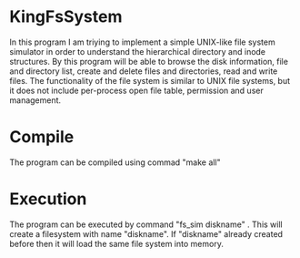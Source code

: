# KingFsSystem

In this program I am triying to implement a simple UNIX-like file system simulator in order
to understand the hierarchical directory and inode structures. By this program will be able to
browse the disk information, file and directory list, create and delete files and
directories, read and write files. The functionality of the file system is similar to
UNIX file systems, but it does not include per-process open file table, permission and
user management.


# Compile

The program can be compiled using commad 
"make all"

# Execution

The program can be executed by command "fs_sim diskname" . This will create a filesystem with name "diskname". If "diskname" already created before then it will load the same file system into memory.

